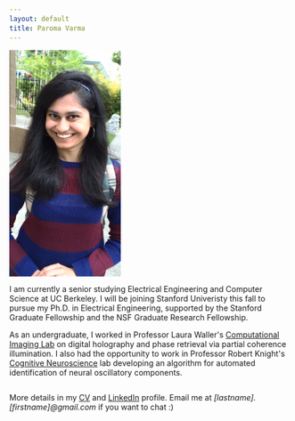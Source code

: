 ```yaml
---
layout: default
title: Paroma Varma
---
```


<div>
<div style="text-align:left; display:inline-block" markdown="1">
<img src="profile.jpg" alt="Drawing" style="width: 200px; vertical-align: -350%; margin-right: 10px" />
</div>

<div style="text-align:left; display:inline-block" markdown="1">

I am currently a senior studying Electrical Engineering and Computer Science at UC Berkeley. I will be joining Stanford Univeristy this fall to pursue my Ph.D. in Electrical Engineering, supported by the Stanford Graduate Fellowship and the NSF Graduate Research Fellowship.

As an undergraduate, I worked in Professor Laura Waller's [Computational Imaging Lab](http://www.laurawaller.com/) on digital holography and phase retrieval via partial coherence illumination. I also had the opportunity to work in Professor Robert Knight's [Cognitive Neuroscience](http://knightlab.berkeley.edu/) lab developing an algorithm for automated identification of neural oscillatory components. 
</div>
</div>

More details in my [CV](cv.pdf) and [LinkedIn](https://www.linkedin.com/in/paromavarma) profile. Email me at *[lastname].[firstname]@gmail.com* if you want to chat :)



